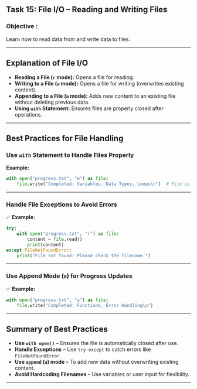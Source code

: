 ## **Task 15: File I/O – Reading and Writing Files**

###  Objective : 
Learn how to read data from and write data to files.

---

##  Explanation of File I/O
- **Reading a File (`r` mode):** Opens a file for reading.
- **Writing to a File (`w` mode):** Opens a file for writing (overwrites existing content).
- **Appending to a File (`a` mode):** Adds new content to an existing file without deleting previous data.
- **Using `with` Statement:** Ensures files are properly closed after operations.

---

## Best Practices for File Handling

###  Use `with` Statement to Handle Files Properly
**Example:**
```python
with open("progress.txt", "w") as file:
    file.write("Completed: Variables, Data Types, Loops\n")  # File is auto-closed
```

---

### Handle File Exceptions to Avoid Errors
✅ **Example:**
```python
try:
    with open("progress.txt", "r") as file:
        content = file.read()
        print(content)
except FileNotFoundError:
    print("File not found! Please check the filename.")
```

---

### Use Append Mode (`a`) for Progress Updates
✅ **Example:**
```python
with open("progress.txt", "a") as file:
    file.write("Completed: Functions, Error Handling\n")
```

---

##  Summary of Best Practices

- **Use `with open()`** – Ensures the file is automatically closed after use.
- **Handle Exceptions** – Use `try-except` to catch errors like `FileNotFoundError`.
- **Use `append` (`a`) mode** – To add new data without overwriting existing content.
- **Avoid Hardcoding Filenames** – Use variables or user input for flexibility.

---

